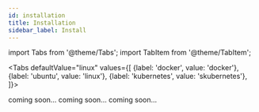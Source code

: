```yaml
---
id: installation
title: Installation
sidebar_label: Install
---
```


import Tabs from '@theme/Tabs';
import TabItem from '@theme/TabItem';

<Tabs
  defaultValue="linux"
  values={[
    {label: 'docker', value: 'docker'},
    {label: 'ubuntu', value: 'linux'},
    {label: 'kubernetes', value: 'skubernetes'},
  ]}>
  
  <TabItem value="linux"> coming soon... </TabItem>
  <TabItem value="docker"> coming soon... </TabItem>
  <TabItem value="kubernetes"> coming soon... </TabItem>


    

</Tabs>